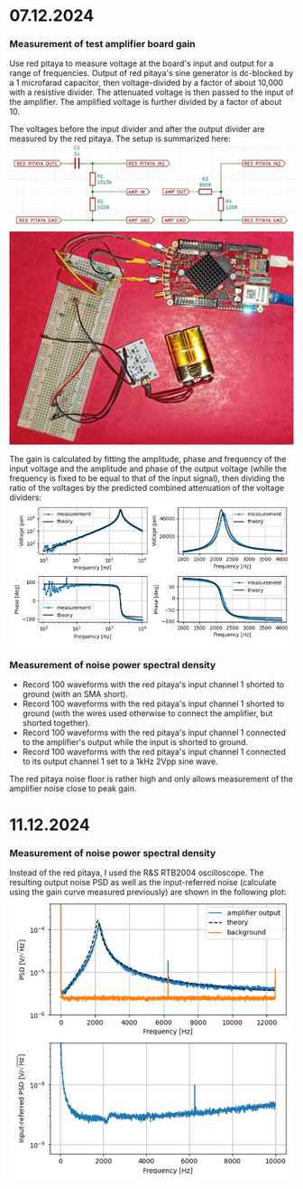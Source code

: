 # 07.12.2024

### Measurement of test amplifier board gain

Use red pitaya to measure voltage at the board's input and output for a range of frequencies. Output of red pitaya's sine generator is dc-blocked by a 1 microfarad capacitor, then voltage-divided by a factor of about 10,000 with a resistive divider. The attenuated voltage is then passed to the input of the amplifier. The amplified voltage is further divided by a factor of about 10.

The voltages before the input divider and after the output divider are measured by the red pitaya. The setup is summarized here:
![Measurement setup](fig_measurement_setup.png "Measurement setup")
![Measurement setup phot](fig_measurement_setup_photo.jpg "Measurement setup photo")

The gain is calculated by fitting the amplitude, phase and frequency of the input voltage and the amplitude and phase of the output voltage (while the frequency is fixed to be equal to that of the input signal), then dividing the ratio of the voltages by the predicted combined attenuation of the voltage dividers:
![Measurement plots](fig_gain_measurement_plots.png "Measurement plots")

### Measurement of noise power spectral density

- Record 100 waveforms with the red pitaya's input channel 1 shorted to ground (with an SMA short).
- Record 100 waveforms with the red pitaya's input channel 1 shorted to ground (with the wires used otherwise to connect the amplifier, but shorted together).
- Record 100 waveforms with the red pitaya's input channel 1 connected to the amplifier's output while the input is shorted to ground.
- Record 100 waveforms with the red pitaya's input channel 1 connected to its output channel 1 set to a 1kHz 2Vpp sine wave.

The red pitaya noise floor is rather high and only allows measurement of the amplifier noise close to peak gain.


# 11.12.2024

### Measurement of noise power spectral density

Instead of the red pitaya, I used the R&S RTB2004 oscilloscope. The resulting output noise PSD as well as the input-referred noise (calculate using the gain curve measured previously) are shown in the following plot:
![Measurement plots](fig_noise_measurement_plots.png "Measurement plots")
